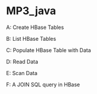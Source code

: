 # MP3_java

   A: Create HBase Tables
   
   B: List HBase Tables
   
   C: Populate HBase Table with Data
   
   D: Read Data
   
   E: Scan Data
   
   F: A JOIN SQL query in HBase
